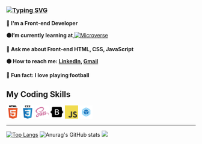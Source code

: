 ### [![Typing SVG](https://readme-typing-svg.herokuapp.com?font=Futura&color=F7630C&size=35&width=500&lines=Hello+World!+👋;I+am+Mohammad+Mohsen+Haidari;Nice+to+meet+you...; )](https://git.io/typing-svg)

**🔵 I'm a Front-end Developer**   

**🟠I’m currently learning at**<a href="https://www.microverse.org/" target="_blanck"> ![Microverse](https://img.shields.io/badge/Microverse-blueviolet) </a> 

**🔵 Ask me about Front-end HTML, CSS, JavaScript**

**🟠 How to reach me: [LinkedIn](https://www.linkedin.com/in/mohammad-mohsen-haidari-b15584235/), <a href="mailto:mohsenhaidari0766@gmail.com" target="_blanck"> Gmail </a>**

**🔵  Fun fact: I love playing football**


## My Coding Skills

<div>
    <code><img height="35" src="https://raw.githubusercontent.com/github/explore/80688e429a7d4ef2fca1e82350fe8e3517d3494d/topics/html/html.png"></code>
    <code><img height="35" src="https://raw.githubusercontent.com/github/explore/80688e429a7d4ef2fca1e82350fe8e3517d3494d/topics/css/css.png"></code>
    <code><img height="35" src="https://raw.githubusercontent.com/github/explore/80688e429a7d4ef2fca1e82350fe8e3517d3494d/topics/sass/sass.png"></code>
    <code><img height="35" src="https://raw.githubusercontent.com/devicons/devicon/master/icons/bootstrap/bootstrap-plain.svg" alt="bootstrap"></code>
    <code><img height="35" src="https://raw.githubusercontent.com/github/explore/80688e429a7d4ef2fca1e82350fe8e3517d3494d/topics/javascript/javascript.png"></code>
    <code><img height="35" src="https://raw.githubusercontent.com/github/explore/80688e429a7d4ef2fca1e82350fe8e3517d3494d/topics/webpack/webpack.png"></code>
</div>

<hr>


[![Top Langs](https://github-readme-stats.vercel.app/api/top-langs/?username=MMhaidari)](https://github.com/MMhaidari/github-readme-stats)
![Anurag's GitHub stats](https://github-readme-stats.vercel.app/api?username=MMhaidari&theme=default&show_icons=true)
![](http://github-profile-summary-cards.vercel.app/api/cards/profile-details?username=MMhaidari&theme=default)

